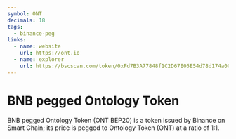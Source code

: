 ```yaml
---
symbol: ONT
decimals: 18
tags:
  - binance-peg
links:
  - name: website
    url: https://ont.io
  - name: explorer
    url: https://bscscan.com/token/0xFd7B3A77848f1C2D67E05E54d78d174a0C850335
---
```


# BNB pegged Ontology Token

BNB pegged Ontology Token (ONT BEP20) is a token issued by Binance on Smart Chain; its price is pegged to Ontology Token (ONT) at a ratio of 1:1.
